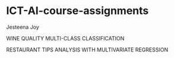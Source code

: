 # ICT-AI-course-assignments
Jesteena Joy

WINE QUALITY MULTI-CLASS CLASSIFICATION

RESTAURANT TIPS ANALYSIS WITH MULTIVARIATE REGRESSION
